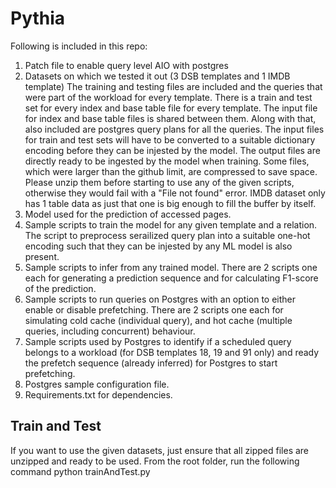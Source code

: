 # Pythia

Following is included in this repo:
1. Patch file to enable query level AIO with postgres
2. Datasets on which we tested it out (3 DSB templates and 1 IMDB template)
  The training and testing files are included and the queries that were part of the workload for every template. There is a train and test set for every index and base table file for every template. The input file for index and base table files is shared between them. Along with that, also included are postgres query plans for all the queries.
  The input files for train and test sets will have to be converted to a suitable dictionary encoding before they can be injested by the model. The output files are directly ready to be ingested by the model when training. Some files, which were larger than the github limit, are compressed to save space. Please unzip them before starting to use any of the given scripts, otherwise they would fail with a "File not found" error. IMDB dataset only has 1 table data as just that one is big enough to fill the buffer by itself.
3. Model used for the prediction of accessed pages.
4. Sample scripts to train the model for any given template and a relation. The script to preprocess serailized query plan into a suitable one-hot encoding such that they can be injested by any ML model is also present.
5. Sample scripts to infer from any trained model. There are 2 scripts one each for generating a prediction sequence and for calculating F1-score of the prediction.
6. Sample scripts to run queries on Postgres with an option to either enable or disable prefetching. There are 2 scripts one each for simulating cold cache (individual query), and hot cache (multiple queries, including concurrent) behaviour.
7. Sample scripts used by Postgres to identify if a scheduled query belongs to a workload (for DSB templates 18, 19 and 91 only) and ready the prefetch sequence (already inferred) for Postgres to start prefetching.
8. Postgres sample configuration file.
9. Requirements.txt for dependencies.


Train and Test
--------------
If you want to use the given datasets, just ensure that all zipped files are unzipped and ready to be used.
From the root folder, run the following command
python trainAndTest.py <benchmark> <template>

Sample: python trainAndTest.py dsb tmp018

  The above command internally does the following steps which can be run separately if needed.
  1. Encode serialized input file to create a vocabulary object for a relation. ("train\_scripts/preprocess.py")
  2. Train a model for a relation. ("train\_scripts/train.py")
  3. Generate prediction sequence for all test files. ("infer\_scripts/genSeq.py")
  4. Calculate F1-score for al test file predictions. ("infer\_scripts/testAcc.py")

Load Database
-------------
We have not provided the database with this repository.
To create one yourself:
  1. Get DSB (https://github.com/microsoft/dsb) benchmark
  2. Follow steps to generate data (script in DSB).
  3. Load into postgres (scripts provided in DSB).
  4. Apply the patchFile in "aio\_postgres" to enable prefetching. Visit README in that folder for more details.
  5. Every new database will have its own database and relation identifiers.
  6. These will have to be updated accordingly to enable proper prefetching and tracing. More details in README in "aio\_postgres"

Run and Prefetch
----------------
The scripts to run queries on Postgres are in "run\_scripts".
The following is how Pythia is integrated into Postgres and behaves when a query is run.

  1. Postgres looks for scripts inside "prefetchFiles".
  2. The "idenitfyTemplate\_createPrefetch.py" should "exit(0)" right away if run with "genericRunTestQueries.py".
     This is because this script copies prefetch file directly.
  3. If using "concurrentRun.py", Postgres will use "idenitfyTemplate\_createPrefetch.py" to identify the template and copy the prefetch sequnce from "seqFiles" to "prefetchFiles" by itself.
  4. To disable prefetch, replace "3-prefetch.txt" with "empty.txt". Empty file will basically tell Postgres to not prefetch.

To use run scripts:
  1. First, use README in "aio\_postgres" to setup Postgres.
  2. Set run parameters in the script file, detailed comments are in the script.
  3. Use "genericRunTestQueries.py" for cold cache setting and "concurrentRun.py" for hot cache or concurrent execution.


